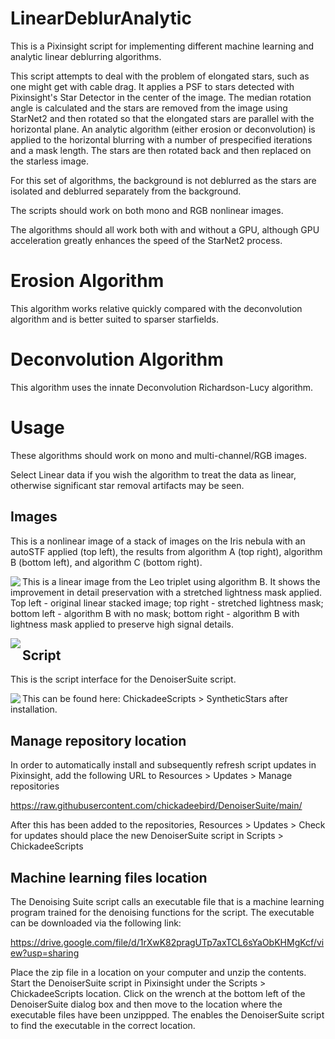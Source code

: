 # LinearDeblurAnalytic

This is a Pixinsight script for implementing different machine learning and analytic linear deblurring algorithms.

This script attempts to deal with the problem of elongated stars, such as one might get with cable drag. It applies a PSF to stars detected with Pixinsight's Star Detector in the center of the image. The median rotation angle is calculated and the stars are removed from the image using StarNet2 and then rotated so that the elongated stars are parallel with the horizontal plane. An analytic algorithm (either erosion or deconvolution) is applied to the horizontal blurring with a number of prespecified iterations and a mask length. The stars are then rotated back and then replaced on the starless image.

For this set of algorithms, the background is not deblurred as the stars are isolated and deblurred separately from the background.

The scripts should work on both mono and RGB nonlinear images.

The algorithms should all work both with and without a GPU, although GPU acceleration greatly enhances the speed of the StarNet2 process.

# Erosion Algorithm

This algorithm works relative quickly compared with the deconvolution algorithm and is better suited to sparser starfields.

# Deconvolution Algorithm

This algorithm uses the innate Deconvolution Richardson-Lucy algorithm.

# Usage

These algorithms should work on mono and multi-channel/RGB images.

Select Linear data if you wish the algorithm to treat the data as linear, otherwise significant star removal artifacts may be seen.

## Images

This is a nonlinear image of a stack of images on the Iris nebula with an autoSTF applied (top left), the results from algorithm A (top right), algorithm B (bottom left), and algorithm C (bottom right).

<img src="./figs/DenoiserSuite no mask on Iris.png" text='DenoiserSuite script' align=left />

This is a linear image from the Leo triplet using algorithm B. It shows the improvement in detail preservation with a stretched lightness mask applied. Top left - original linear stacked image; top right - stretched lightness mask; bottom left - algorithm B with no mask; bottom right - algorithm B with lightness mask applied to preserve high signal details.

<img src="./figs/DenoiserSuite algorithm B mask.png" text='DenoiserSuite algorithm B with and without mask' align=left />

## Script

This is the script interface for the DenoiserSuite script.

<img src="./figs/DenoiserSuite script.png" text='SyntheticStars script' align=left />

This can be found here: ChickadeeScripts > SyntheticStars after installation.

## Manage repository location

In order to automatically install and subsequently refresh script updates in Pixinsight, add the following URL to Resources > Updates > Manage repositories

https://raw.githubusercontent.com/chickadeebird/DenoiserSuite/main/

After this has been added to the repositories, Resources > Updates > Check for updates should place the new DenoiserSuite script in Scripts > ChickadeeScripts

## Machine learning files location

The Denoising Suite script calls an executable file that is a machine learning program trained for the denoising functions for the script. The executable can be downloaded via the following link:

https://drive.google.com/file/d/1rXwK82pragUTp7axTCL6sYaObKHMgKcf/view?usp=sharing

Place the zip file in a location on your computer and unzip the contents. Start the DenoiserSuite script in Pixinsight under the Scripts > ChickadeeScripts location. Click on the wrench at the bottom left of the DenoiserSuite dialog box and then move to the location where the executable files have been unzippped. The enables the DenoiserSuite script to find the executable in the correct location.

